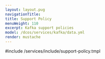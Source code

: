 ```yaml
---
layout: layout.pug
navigationTitle:
title: Support Policy
menuWeight: 110
excerpt: Kafka support policies
model: /dcos/services/kafka/data.yml
render: mustache
---
```


#include /services/include/support-policy.tmpl
